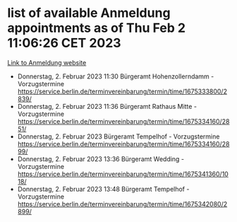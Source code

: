 # list of available Anmeldung appointments as of Thu Feb  2 11:06:26 CET 2023
[Link to Anmeldung website](https://service.berlin.de/terminvereinbarung/termin/tag.php?termin=0&anliegen[]=120686&dienstleisterlist=122210,122217,327316,122219,327312,122227,327314,122231,327346,122243,327348,122252,329742,122260,329745,122262,329748,122254,329751,122271,327278,122273,327274,122277,327276,330436,122280,327294,122282,327290,122284,327292,327539,122291,327270,122285,327266,122286,327264,122296,327268,150230,329760,122301,327282,122297,327286,122294,327284,122312,329763,122314,329775,122304,327330,122311,327334,122309,327332,122281,327352,122279,329772,122276,327324,122274,327326,122267,329766,122246,327318,122251,327320,122257,327322,122208,327298,122226,327300,121362,121364&herkunft=http%3A%2F%2Fservice.berlin.de%2Fdienstleistung%2F120686%2F)
- Donnerstag, 2. Februar 2023 11:30 Bürgeramt Hohenzollerndamm - Vorzugstermine https://service.berlin.de/terminvereinbarung/termin/time/1675333800/2839/
- Donnerstag, 2. Februar 2023 11:36 Bürgeramt Rathaus Mitte - Vorzugstermine https://service.berlin.de/terminvereinbarung/termin/time/1675334160/2851/
- Donnerstag, 2. Februar 2023  Bürgeramt Tempelhof - Vorzugstermine https://service.berlin.de/terminvereinbarung/termin/time/1675334160/2899/
- Donnerstag, 2. Februar 2023 13:36 Bürgeramt Wedding - Vorzugstermine https://service.berlin.de/terminvereinbarung/termin/time/1675341360/1018/
- Donnerstag, 2. Februar 2023 13:48 Bürgeramt Tempelhof - Vorzugstermine https://service.berlin.de/terminvereinbarung/termin/time/1675342080/2899/
